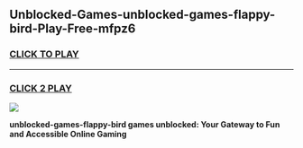 
## Unblocked-Games-unblocked-games-flappy-bird-Play-Free-mfpz6
<h3>
<a href="https://premium76.site?title=unblocked-games-flappy-bird&ref=20M">CLICK TO PLAY</a></h3>
<hr>

<h3>
<a href="https://premium76.site?title=unblocked-games-flappy-bird&ref=20M">CLICK 2 PLAY</a>
  
</h3>

<a href="https://premium76.site?title=unblocked-games-flappy-bird&ref=19M"><img src="https://clearcache.store/games.png"></a>


**unblocked-games-flappy-bird games unblocked: Your Gateway to Fun and Accessible Online Gaming**

